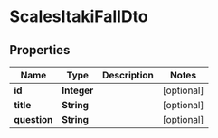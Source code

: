 
# ScalesItakiFallDto

## Properties
Name | Type | Description | Notes
------------ | ------------- | ------------- | -------------
**id** | **Integer** |  |  [optional]
**title** | **String** |  |  [optional]
**question** | **String** |  |  [optional]



